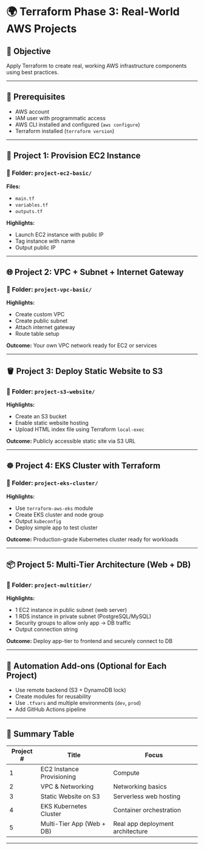 # 🌍 Terraform Phase 3: Real-World AWS Projects

## 🎯 Objective

Apply Terraform to create real, working AWS infrastructure components using best practices.

---

## 🔧 Prerequisites

* AWS account
* IAM user with programmatic access
* AWS CLI installed and configured (`aws configure`)
* Terraform installed (`terraform version`)

---

## 🧪 Project 1: Provision EC2 Instance

### 📁 Folder: `project-ec2-basic/`

**Files:**

* `main.tf`
* `variables.tf`
* `outputs.tf`

**Highlights:**

* Launch EC2 instance with public IP
* Tag instance with name
* Output public IP

---

## 🌐 Project 2: VPC + Subnet + Internet Gateway

### 📁 Folder: `project-vpc-basic/`

**Highlights:**

* Create custom VPC
* Create public subnet
* Attach internet gateway
* Route table setup

**Outcome:** Your own VPC network ready for EC2 or services

---

## 🪣 Project 3: Deploy Static Website to S3

### 📁 Folder: `project-s3-website/`

**Highlights:**

* Create an S3 bucket
* Enable static website hosting
* Upload HTML index file using Terraform `local-exec`

**Outcome:** Publicly accessible static site via S3 URL

---

## ☸️ Project 4: EKS Cluster with Terraform

### 📁 Folder: `project-eks-cluster/`

**Highlights:**

* Use `terraform-aws-eks` module
* Create EKS cluster and node group
* Output `kubeconfig`
* Deploy simple app to test cluster

**Outcome:** Production-grade Kubernetes cluster ready for workloads

---

## 📦 Project 5: Multi-Tier Architecture (Web + DB)

### 📁 Folder: `project-multitier/`

**Highlights:**

* 1 EC2 instance in public subnet (web server)
* 1 RDS instance in private subnet (PostgreSQL/MySQL)
* Security groups to allow only app → DB traffic
* Output connection string

**Outcome:** Deploy app-tier to frontend and securely connect to DB

---

## 🔄 Automation Add-ons (Optional for Each Project)

* Use remote backend (S3 + DynamoDB lock)
* Create modules for reusability
* Use `.tfvars` and multiple environments (`dev`, `prod`)
* Add GitHub Actions pipeline

---

## 📌 Summary Table

| Project # | Title                     | Focus                            |
| --------- | ------------------------- | -------------------------------- |
| 1         | EC2 Instance Provisioning | Compute                          |
| 2         | VPC & Networking          | Networking basics                |
| 3         | Static Website on S3      | Serverless web hosting           |
| 4         | EKS Kubernetes Cluster    | Container orchestration          |
| 5         | Multi-Tier App (Web + DB) | Real app deployment architecture |

---
